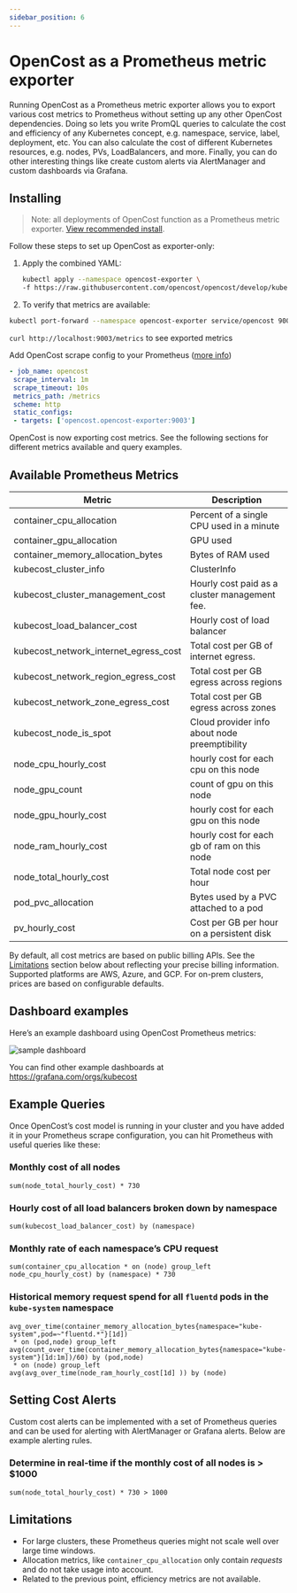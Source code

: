 ```yaml
---
sidebar_position: 6
---
```


# OpenCost as a Prometheus metric exporter

Running OpenCost as a Prometheus metric exporter allows you to export various cost metrics to Prometheus without setting up any other OpenCost dependencies. Doing so lets you write PromQL queries to calculate the cost and efficiency of any Kubernetes concept, e.g. namespace, service, label, deployment, etc. You can also calculate the cost of different Kubernetes resources, e.g. nodes, PVs, LoadBalancers, and more. Finally, you can do other interesting things like create custom alerts via AlertManager and custom dashboards via Grafana.

## Installing

> Note: all deployments of OpenCost function as a Prometheus metric exporter. [View recommended install](../installation/install).

Follow these steps to set up OpenCost as exporter-only:

1. Apply the combined YAML:

    ```sh
    kubectl apply --namespace opencost-exporter \
    -f https://raw.githubusercontent.com/opencost/opencost/develop/kubernetes/exporter/opencost-exporter.yaml
    ```

2. To verify that metrics are available:

 ```sh
 kubectl port-forward --namespace opencost-exporter service/opencost 9003
 ```

 `curl http://localhost:9003/metrics` to see exported metrics

Add OpenCost scrape config to your Prometheus ([more info](https://prometheus.io/docs/introduction/first_steps/#configuring-prometheus))

```yaml
- job_name: opencost
 scrape_interval: 1m
 scrape_timeout: 10s
 metrics_path: /metrics
 scheme: http
 static_configs:
 - targets: ['opencost.opencost-exporter:9003']
```

OpenCost is now exporting cost metrics. See the following sections for different metrics available and query examples.

## Available Prometheus Metrics

| Metric | Description |
| ------------ | --------------------- |
| container_cpu_allocation | Percent of a single CPU used in a minute |
| container_gpu_allocation | GPU used |
| container_memory_allocation_bytes | Bytes of RAM used |
| kubecost_cluster_info | ClusterInfo |
| kubecost_cluster_management_cost | Hourly cost paid as a cluster management fee. |
| kubecost_load_balancer_cost | Hourly cost of load balancer |
| kubecost_network_internet_egress_cost | Total cost per GB of internet egress. |
| kubecost_network_region_egress_cost | Total cost per GB egress across regions |
| kubecost_network_zone_egress_cost | Total cost per GB egress across zones |
| kubecost_node_is_spot | Cloud provider info about node preemptibility |
| node_cpu_hourly_cost | hourly cost for each cpu on this node |
| node_gpu_count | count of gpu on this node |
| node_gpu_hourly_cost | hourly cost for each gpu on this node |
| node_ram_hourly_cost | hourly cost for each gb of ram on this node |
| node_total_hourly_cost | Total node cost per hour |
| pod_pvc_allocation | Bytes used by a PVC attached to a pod |
| pv_hourly_cost | Cost per GB per hour on a persistent disk |

By default, all cost metrics are based on public billing APIs. See the [Limitations](#limitations) section below about reflecting your precise billing information. Supported platforms are AWS, Azure, and GCP. For on-prem clusters, prices are based on configurable defaults.

## Dashboard examples

Here’s an example dashboard using OpenCost Prometheus metrics:

![sample dashboard](https://grafana.com/api/dashboards/8670/images/5480/image)

You can find other example dashboards at <https://grafana.com/orgs/kubecost>

## Example Queries

Once OpenCost’s cost model is running in your cluster and you have added it in your Prometheus scrape configuration, you can hit Prometheus with useful queries like these:

### Monthly cost of all nodes

```text
sum(node_total_hourly_cost) * 730
```

### Hourly cost of all load balancers broken down by namespace

```text
sum(kubecost_load_balancer_cost) by (namespace)
```

### Monthly rate of each namespace’s CPU request

```text
sum(container_cpu_allocation * on (node) group_left node_cpu_hourly_cost) by (namespace) * 730
```

### Historical memory request spend for all `fluentd` pods in the `kube-system` namespace

```text
avg_over_time(container_memory_allocation_bytes{namespace="kube-system",pod=~"fluentd.*"}[1d])
 * on (pod,node) group_left
avg(count_over_time(container_memory_allocation_bytes{namespace="kube-system"}[1d:1m])/60) by (pod,node)
 * on (node) group_left
avg(avg_over_time(node_ram_hourly_cost[1d] )) by (node)
```

## Setting Cost Alerts

Custom cost alerts can be implemented with a set of Prometheus queries and can be used for alerting with AlertManager or Grafana alerts. Below are example alerting rules.

### Determine in real-time if the monthly cost of all nodes is > $1000

```text
sum(node_total_hourly_cost) * 730 > 1000
```

## Limitations

- For large clusters, these Prometheus queries might not scale well over large time windows.
- Allocation metrics, like `container_cpu_allocation` only contain _requests_ and do not take usage into account.
- Related to the previous point, efficiency metrics are not available.
